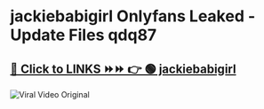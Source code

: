 
 # jackiebabigirl Onlyfans Leaked - Update Files qdq87

## <h2><a href="https://clipsfans.com/jackiebabigirl&ref=git">🔗 Click to LINKS ⏩⏩ 👉 🟢 jackiebabigirl </a></h2>

<a href="https://clipsfans.com/jackiebabigirl&ref=git" rel="nofollow" data-target="animated-image.originalLink"><img src="https://i.ibb.co.com/xMMVF88/686577567.gif" alt="Viral Video Original" style="max-width: 100%; display: inline-block;" data-target="animated-image.originalImage"></a>

